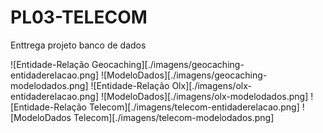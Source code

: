 # PL03-TELECOM
 Enttrega projeto banco de dados

![Entidade-Relação Geocaching][./imagens/geocaching-entidaderelacao.png]
![ModeloDados][./imagens/geocaching-modelodados.png]
![Entidade-Relação Olx][./imagens/olx-entidaderelacao.png]
![ModeloDados][./imagens/olx-modelodados.png]
![Entidade-Relação Telecom][./imagens/telecom-entidaderelacao.png]
![ModeloDados Telecom][./imagens/telecom-modelodados.png]